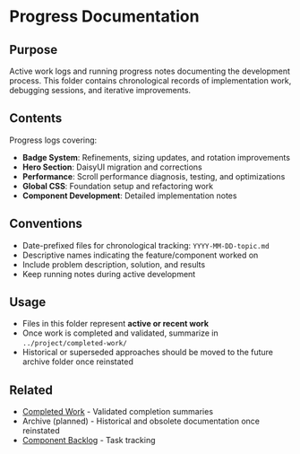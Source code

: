 # Progress Documentation

## Purpose
Active work logs and running progress notes documenting the development process. This folder contains chronological records of implementation work, debugging sessions, and iterative improvements.

## Contents
Progress logs covering:
- **Badge System**: Refinements, sizing updates, and rotation improvements
- **Hero Section**: DaisyUI migration and corrections
- **Performance**: Scroll performance diagnosis, testing, and optimizations
- **Global CSS**: Foundation setup and refactoring work
- **Component Development**: Detailed implementation notes

## Conventions
- Date-prefixed files for chronological tracking: `YYYY-MM-DD-topic.md`
- Descriptive names indicating the feature/component worked on
- Include problem description, solution, and results
- Keep running notes during active development

## Usage
- Files in this folder represent **active or recent work**
- Once work is completed and validated, summarize in `../project/completed-work/`
- Historical or superseded approaches should be moved to the future archive folder once reinstated

## Related
- [Completed Work](../project/completed-work/README.md) - Validated completion summaries
- Archive (planned) - Historical and obsolete documentation once reinstated
- [Component Backlog](../component-backlog.md) - Task tracking
